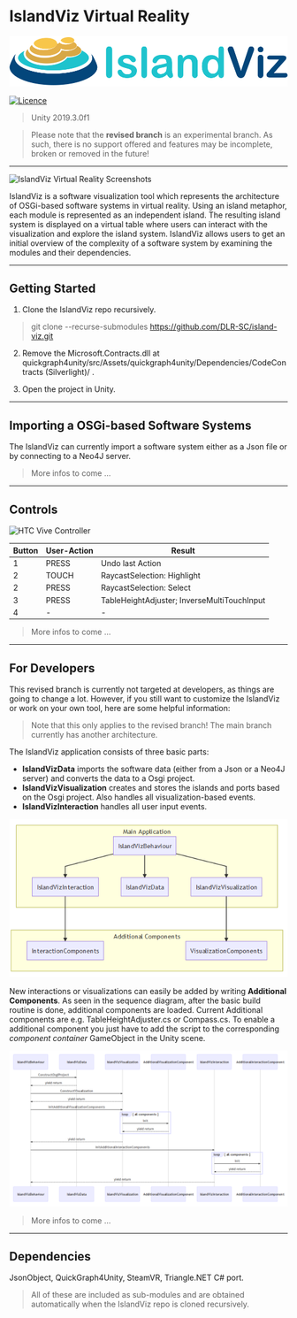 **<h1>IslandViz Virtual Reality</h1>**

![IslandViz Virtual Reality](./Documentation/Logo_IslandViz-1b_RGB.png)

[![Licence](https://img.shields.io/hexpm/l/plug.svg)](https://github.com/DLR-SC/island-viz/blob/master/LICENSE)

> Unity 2019.3.0f1

> Please note that the __revised branch__ is an experimental branch. As such, there is no support offered and features may be incomplete, broken or removed in the future!

---

![IslandViz Virtual Reality Screenshots](./Documentation/IslandVizScreenshots_2.PNG)

IslandViz is a software visualization tool which represents the architecture of OSGi-based software systems in virtual reality. Using an island metaphor, each module is represented as an independent island. The resulting island system is displayed on a virtual table where users can interact with the visualization and explore the island system. IslandViz allows users to get an initial overview of the complexity of a software system by examining the modules and their dependencies.


---

## Getting Started

1. Clone the IslandViz repo recursively.

> git clone --recurse-submodules https://github.com/DLR-SC/island-viz.git

2. Remove the Microsoft.Contracts.dll at quickgraph4unity/src/Assets/quickgraph4unity/Dependencies/CodeContracts (Silverlight)/ .

3. Open the project in Unity.

---

## Importing a OSGi-based Software Systems

The IslandViz can currently import a software system either as a Json file or by connecting to a Neo4J server. 

>More infos to come ...

---

## Controls

![HTC Vive Controller](./Documentation/HTCViveController.png)

| Button | User-Action | Result                                     |
|--------|-------------|--------------------------------------------|
| 1      | PRESS       | Undo last Action                           |
| 2      | TOUCH       | RaycastSelection: Highlight                |
| 2      | PRESS       | RaycastSelection: Select                   |
| 3      | PRESS       | TableHeightAdjuster; InverseMultiTouchInput|
| 4      | -           | -                                          |

>More infos to come ...

---

## For Developers

This revised branch is currently not targeted at developers, as things are going to change a lot. However, if you still want to customize the IslandViz or work on your own tool, here are some helpful information:  

>Note that this only applies to the revised branch! The main branch currently has another architecture.

The IslandViz application consists of three basic parts: 

- __IslandVizData__ imports the software data (either from a Json or a Neo4J server) and converts the data to a Osgi project.
- __IslandVizVisualization__ creates and stores the islands and ports based on the Osgi project. Also handles all visualization-based events.
- __IslandVizInteraction__ handles all user input events.

![IslandViz Virtual Reality Screenshots](./Documentation/IslandVizGraph.PNG)

New interactions or visualizations can easily be added by writing __Additional Components__. As seen in the sequence diagram, after the basic build routine is done, additional components are loaded. Current Additional components are e.g. TableHeightAdjuster.cs or Compass.cs. To enable a additional component you just have to add the script to the corresponding _component container_ GameObject in the Unity scene. 

![IslandViz Virtual Reality Screenshots](./Documentation/IslandVizSequence.PNG)

>More infos to come ...

---

## Dependencies
JsonObject, QuickGraph4Unity, SteamVR, Triangle.NET C# port.

> All of these are included as sub-modules and are obtained automatically when the IslandViz repo is cloned recursively.
